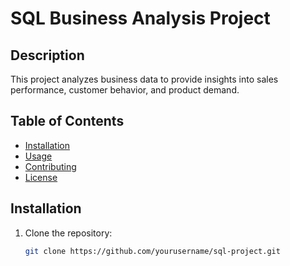 # SQL Business Analysis Project

## Description
This project analyzes business data to provide insights into sales performance, customer behavior, and product demand.

## Table of Contents
- [Installation](#installation)
- [Usage](#usage)
- [Contributing](#contributing)
- [License](#license)

## Installation
1. Clone the repository:
   ```bash
   git clone https://github.com/yourusername/sql-project.git
